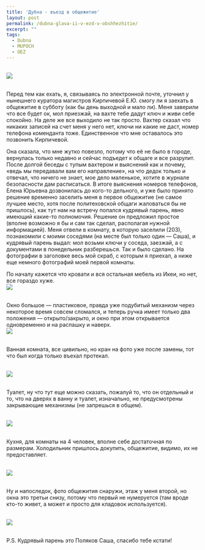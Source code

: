 ```yaml
---
title: 'Дубна - въезд в общежитие'
layout: post
permalink: /dubna-glava-ii-v-ezd-v-obshhezhitie/
excerpt: ""
tags:
  - Dubna
  - MUPOCH
  - OEZ
---
```

<br>
<img src="https://farm6.staticflickr.com/5768/21663268561_f80cb3613a_o.jpg">
<br>
<br>

Перед тем как ехать, я, связываясь по электронной почте, уточнил у нынешнего куратора магистров Кирпичевой Е.Ю. смогу ли я заехать в общежитие в субботу (как бы день выходной и мало ли). Меня заверили что все будет ок, мол приезжай, на вахте тебе дадут ключ и живи себе спокойно. На деле же все выходило не так просто. Вахтер сказал что никаких записей на счет меня у него нет, ключи ни какие не даст, номер телефона коменданта тоже. Единственное что мне оставалось это позвонить Кирпичевой.

Она сказала, что мне жутко повезло, потому что её не было в городе, вернулась только недавно и сейчас подъедет к общаге и все разрулит. После долгой беседы с тупым вахтером и выяснений как и почему, &#171;ведь мы передавали вам его направление&#187;, на что дедок только и отвечал, что ничего не знает, мое дело маленькое, хотите в журнале безопасности дам расписаться. В итоге выяснения номеров телефонов, Елена Юрьевна дозвонилась до кого-то дельного, и уже было принято решение временно заселить меня в первое общежитие (не самое лучшее место, хотя после политеховской общаги жаловаться бы не пришлось), как тут нам на встречу попался кудрявый парень, явно имеющий какие-то полномочия. Решение он предложил простое (вполне возможно я бы и сам так сделал, располагая нужной информацией). Меня отвели в комнату, в которую заселили (203), познакомили с моими соседями (на месте был только один &#8212; Саша), и кудрявый парень выдал: мол возьми ключи у соседа, заезжай, а с документами в понедельник разберешься. Так и было сделано. На фотографии в заголовке весь мой скраб, с которым я приехал, а ниже еще немного фотографий моей первой комнаты.

По началу кажется что кровати и вся остальная мебель из Икеи, но нет, все гораздо хуже.
<br>
<img src="https://farm1.staticflickr.com/741/21654109135_cf97d51525_o.jpg">
<br>
<br>

Окно большое &#8212; пластиковое, правда уже подубитый механизм через некоторое время совсем сломался, и теперь ручка имеет только два положения &#8212; открыто/закрыто, и окно при этом открывается одновременно и на распашку и наверх.
<br>
<img src="https://farm6.staticflickr.com/5727/21663258431_fe008cc327_o.jpg">
<br>
<br>

Ванная комната, все цивильно, но кран на фото уже после замены, тот что был когда только въехал протекал.

<br>
<img src="https://farm1.staticflickr.com/714/21642743612_64d647530a_o.jpg">
<br>
<br>

Туалет, ну что тут еще можно сказать, пожалуй то, что он отдельный и то, что на дверях в ванну и туалет, изначально, не предусмотрены закрывающие механизмы (не запрешься в общем).

<br>
<img src="https://farm1.staticflickr.com/764/21467283979_983fbc44df_o.jpg">
<br>
<br>

Кухня, для комнаты на 4 человек, вполне себе достаточная по размерам. Холодильник пришлось докупить, общежитие, видимо, их не предоставляет.

<br>
<img src="https://farm6.staticflickr.com/5659/21628045336_4aefc0c910_o.jpg">
<br>
<br>

Ну и напоследок, фото общежития снаружи, этаж у меня второй, но окна это третьи снизу, потому что первый не нумеруется (там вроде кто-то живет, а может и просто для кладовок используется).

<br>
<img src="https://farm1.staticflickr.com/663/21466295878_473558470b_o.jpg">
<br>
<br>

P.S. Кудрявый парень это Поляков Саша, спасибо тебе кстати!
